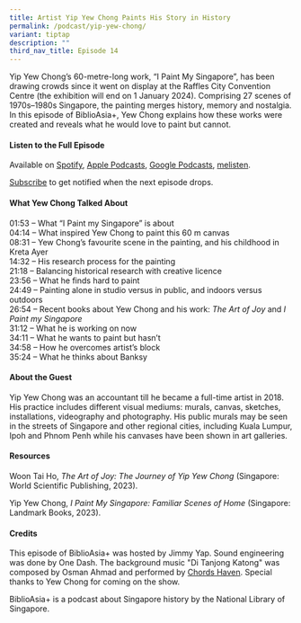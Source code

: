 ```yaml
---
title: Artist Yip Yew Chong Paints His Story in History
permalink: /podcast/yip-yew-chong/
variant: tiptap
description: ""
third_nav_title: Episode 14
---
```

<p>Yip Yew Chong’s 60-metre-long work, “I Paint My Singapore”, has been drawing crowds since it went on display at the Raffles City Convention Centre (the exhibition will end on 1 January 2024). Comprising 27 scenes of 1970s–1980s Singapore, the painting merges history, memory and nostalgia. In this episode of BiblioAsia+, Yew Chong explains how these works were created and reveals what he would love to paint but cannot.</p><p></p><h4><strong>Listen to the Full Episode</strong></h4><p>Available on <a href="https://open.spotify.com/episode/6NYgoIymDy90Ng76tWsjsr" rel="noopener noreferrer nofollow" target="_blank">Spotify</a>, <a href="https://podcasts.apple.com/us/podcast/artist-yip-yew-chong-paints-his-story-in-history/id1688142751?i=1000639313389" rel="noopener noreferrer nofollow" target="_blank">Apple Podcasts</a>, <a href="https://podcasts.google.com/feed/aHR0cHM6Ly9mZWVkcy5jYXB0aXZhdGUuZm0vYmlibGlvYXNpYS8/episode/ZDE1YTc1MmMtYmU1Ni00ODE4LTliYWQtYzY5NmRhNzY0ZDJm?sa=X&amp;ved=0CAUQkfYCahcKEwiI56C6nqCDAxUAAAAAHQAAAAAQNA" rel="noopener noreferrer nofollow" target="_blank">Google Podcasts</a>, <a href="https://www.melisten.sg/podcast/playlist/BiblioAsia%2B-2115156/Artist-Yip-Yew-Chong-Paints-His-Story-in-History-2278281" rel="noopener noreferrer nofollow" target="_blank">melisten</a>.</p><p><a href="https://open.spotify.com/show/66PYiIthr1KqQhJ82XH4DN" rel="noopener noreferrer nofollow" target="_blank">Subscribe</a> to get notified when the next episode drops.</p><p></p><h4><strong>What Yew Chong Talked About</strong></h4><p>01:53 – What “I Paint my Singapore” is about<br>04:14 – What inspired Yew Chong to paint this 60 m canvas<br>08:31 – Yew Chong’s favourite scene in the painting, and his childhood in Kreta Ayer<br>14:32 – His research process for the painting<br>21:18 – Balancing historical research with creative licence<br>23:56 – What he finds hard to paint<br>24:49 – Painting alone in studio versus in public, and indoors versus outdoors<br>26:54 – Recent books about Yew Chong and his work: <em>The Art of Joy</em> and <em>I Paint my Singapore</em><br>31:12 – What he is working on now<br>34:11 – What he wants to paint but hasn’t<br>34:58 – How he overcomes artist’s block<br>35:24 – What he thinks about Banksy</p><p></p><h4><strong>About the Guest</strong></h4><p>Yip Yew Chong was an accountant till he became a full-time artist in 2018. His practice includes different visual mediums: murals, canvas, sketches, installations, videography and photography. His public murals may be seen in the streets of Singapore and other regional cities, including Kuala Lumpur, Ipoh and Phnom Penh while his canvases have been shown in art galleries.</p><p></p><h4><strong>Resources</strong></h4><p>Woon Tai Ho, <em>The Art of Joy: The Journey of Yip Yew Chong </em>(Singapore: World Scientific Publishing, 2023).</p><p>Yip Yew Chong, <em>I Paint My Singapore: Familiar Scenes of Home</em> (Singapore: Landmark Books, 2023).</p><p></p><h4><strong>Credits</strong></h4><p>This episode of BiblioAsia+ was hosted by Jimmy Yap. Sound engineering was done by One Dash. The background music "Di Tanjong Katong" was composed by Osman Ahmad and performed by <a href="https://www.youtube.com/watch?v=uA2v7ka5TAI" rel="noopener noreferrer nofollow" target="_blank">Chords Haven</a>. Special thanks to Yew Chong for coming on the show.</p><p>BiblioAsia+ is a podcast about Singapore history by the National Library of Singapore.</p>